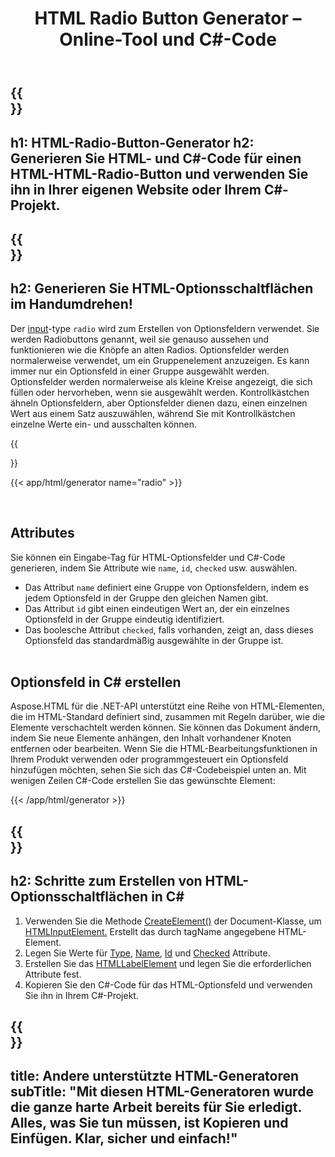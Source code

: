 ﻿---
translation: true
title: HTML Radio Button Generator – Online-Tool und C#-Code
template: /templates/_template-generators-child.md
description: Generieren Sie HTML-Radiobuttons für Ihre Website. Sie können Optionsfelder in der Vorschau anzeigen und HTML- und C#-Code kopieren
url: /net/generators/radio/
platformtag: net
generator: HTML-Radio-Button-Generator
element: HTML-Radiobutton
tag: radio
---

{{<section banner>}}
---
h1: HTML-Radio-Button-Generator
h2: Generieren Sie HTML- und C#-Code für einen HTML-HTML-Radio-Button und verwenden Sie ihn in Ihrer eigenen Website oder Ihrem C#-Projekt.
---

{{<section overview>}}
---
h2: Generieren Sie HTML-Optionsschaltflächen im Handumdrehen!
---

Der [input](https://html.spec.whatwg.org/multipage/input.html#the-input-element)-type `radio` wird zum Erstellen von Optionsfeldern verwendet. Sie werden Radiobuttons genannt, weil sie genauso aussehen und funktionieren wie die Knöpfe an alten Radios. Optionsfelder werden normalerweise verwendet, um ein Gruppenelement anzuzeigen. Es kann immer nur ein Optionsfeld in einer Gruppe ausgewählt werden. Optionsfelder werden normalerweise als kleine Kreise angezeigt, die sich füllen oder hervorheben, wenn sie ausgewählt werden.
Kontrollkästchen ähneln Optionsfeldern, aber Optionsfelder dienen dazu, einen einzelnen Wert aus einem Satz auszuwählen, während Sie mit Kontrollkästchen einzelne Werte ein- und ausschalten können.

{{<section plugin>}}

{{< app/html/generator name="radio" >}}

<br>
<h2> Attributes </h2>

Sie können ein Eingabe-Tag für HTML-Optionsfelder und C#-Code generieren, indem Sie Attribute wie `name`, `id`, `checked` usw. auswählen.

- Das Attribut `name` definiert eine Gruppe von Optionsfeldern, indem es jedem Optionsfeld in der Gruppe den gleichen Namen gibt.
- Das Attribut `id` gibt einen eindeutigen Wert an, der ein einzelnes Optionsfeld in der Gruppe eindeutig identifiziert.
- Das boolesche Attribut `checked`, falls vorhanden, zeigt an, dass dieses Optionsfeld das standardmäßig ausgewählte in der Gruppe ist.
<br><br>

<h2> Optionsfeld in C# erstellen</h2>

Aspose.HTML für die .NET-API unterstützt eine Reihe von HTML-Elementen, die im HTML-Standard definiert sind, zusammen mit Regeln darüber, wie die Elemente verschachtelt werden können. Sie können das Dokument ändern, indem Sie neue Elemente anhängen, den Inhalt vorhandener Knoten entfernen oder bearbeiten. Wenn Sie die HTML-Bearbeitungsfunktionen in Ihrem Produkt verwenden oder programmgesteuert ein Optionsfeld hinzufügen möchten, sehen Sie sich das C#-Codebeispiel unten an. Mit wenigen Zeilen C#-Code erstellen Sie das gewünschte Element:

{{< /app/html/generator >}}

{{<section steps>}}
---
h2: Schritte zum Erstellen von HTML-Optionsschaltflächen in C#
---
1. Verwenden Sie die Methode [CreateElement()](https://reference.aspose.com/html/net/aspose.html.dom/document/createelement/) der Document-Klasse, um [HTMLInputElement.](https://reference.aspose.com/html/net/aspose.html/htmlinputelement/) Erstellt das durch tagName angegebene HTML-Element.
1. Legen Sie Werte für [Type](https://reference.aspose.com/html/net/aspose.html/htmlinputelement/type/), [Name](https://reference.aspose.com/html/net/aspose.html/htmlinputelement/name/), [Id](https://reference.aspose.com/html/net/aspose.html/htmlelement/id/) und [Checked](https://reference.aspose.com/html/net/aspose.html/htmlinputelement/checked/) Attribute.
1. Erstellen Sie das [HTMLLabelElement](https://reference.aspose.com/html/net/aspose.html/htmllabelelement/) und legen Sie die erforderlichen Attribute fest.
1. Kopieren Sie den C#-Code für das HTML-Optionsfeld und verwenden Sie ihn in Ihrem C#-Projekt.

{{<section other-generators>}}
---
title: Andere unterstützte HTML-Generatoren
subTitle: "Mit diesen HTML-Generatoren wurde die ganze harte Arbeit bereits für Sie erledigt. Alles, was Sie tun müssen, ist Kopieren und Einfügen. Klar, sicher und einfach!"
---